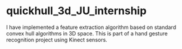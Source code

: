 # quickhull_3d_JU_internship
I have implemented a feature extraction algorithm based on standard convex hull algorithms in 3D space. This is part of a hand gesture recognition project using Kinect sensors.
